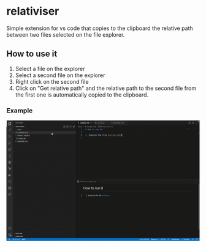 # relativiser

Simple extension for vs code that copies to the clipboard the relative path between two files selected on the file explorer.

## How to use it

1. Select a file on the explorer
2. Select a second file on the explorer
3. Right click on the second file
4. Click on "Get relative path" and the relative path to the second file from the first one is automatically copied to the clipboard.

### Example

![relativiser demo](demo.gif)


